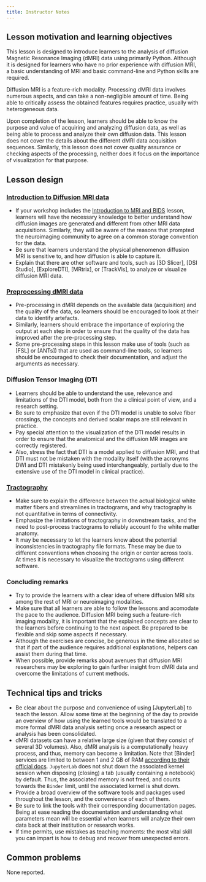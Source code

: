 ```yaml
---
title: Instructor Notes
---
```




## Lesson motivation and learning objectives

This lesson is designed to introduce learners to the analysis of diffusion
Magnetic Resonance Imaging (dMRI) data using primarily Python. Although it is
designed for learners who have no prior experience with diffusion MRI, a basic
understanding of MRI and basic command-line and Python skills are required.

Diffusion MRI is a feature-rich modality. Processing dMRI data involves
numerous aspects, and can take a non-negligible amount of time. Being able
to critically assess the obtained features requires practice, usually with
heterogeneous data.

Upon completion of the lesson, learners should be able to know the purpose and
value of acquiring and analyzing diffusion data, as well as being able to
process and analyze their own diffusion data. This lesson does not cover the
details about the different dMRI data acquisition sequences. Similarly, this
lesson does not cover quality assurance or checking aspects of the processing,
neither does it focus on the importance of visualization for that purpose.

## Lesson design

### [Introduction to Diffusion MRI data](introduction.md)

- If your workshop includes the [Introduction to MRI and BIDS](https://carpentries-incubator.github.io/SDC-BIDS-IntroMRI/) lesson,
  learners will have the necessary knowledge to better understand how diffusion
  images are generated and different from other MRI data acquisitions. Similarly,
  they will be aware of the reasons that prompted the neuroimaging community to
  agree on a common storage convention for the data.
- Be sure that learners understand the physical phenomenon diffusion MRI is
  sensitive to, and how diffusion is able to capture it.
- Explain that there are other software and tools, such as \[3D Slicer\],
  \[DSI Studio\], \[ExploreDTI\], \[MRtrix\], or \[TrackVis\], to analyze or visualize
  diffusion MRI data.

### [Preprocessing dMRI data](preprocessing.md)

- Pre-processing in dMRI depends on the available data (acquisition) and the
  quality of the data, so learners should be encouraged to look at their data to
  identify artefacts.
- Similarly, learners should embrace the importance of exploring the output at
  each step in order to ensure that the quality of the data has improved after
  the pre-processing step.
- Some pre-processing steps in this lesson make use of tools (such as \[FSL\] or
  \[ANTs\]) that are used as command-line tools, so learners should be encouraged
  to check their documentation, and adjust the arguments as necessary.

### Diffusion Tensor Imaging (DTI[](diffusion_tensor_imaging.md)

- Learners should be able to understand the use, relevance and limitations of
  the DTI model, both from the a clinical point of view, and a research setting.
- Be sure to emphasize that even if the DTI model is unable to solve fiber
  crossings, the concepts and derived scalar maps are still relevant in
  practice.
- Pay special attention to the visualization of the DTI model results in order
  to ensure that the anatomical and the diffusion MR images are correctly
  registered.
- Also, stress the fact that DTI is a model applied to diffusion MRI, and that
  DTI must not be mistaken with the modality itself (with the acronyms DWI and
  DTI mistakenly being used interchangeably, partially due to the extensive use
  of the DTI model in clinical practice).

### [Tractography](tractography.md)

- Make sure to explain the difference between the actual biological white matter
  fibers and streamlines in tractograms, and why tractography is not quantitative
  in terms of connectivity.
- Emphasize the limitations of tractography in downstream tasks, and the need
  to post-process tractograms to reliably account fo the white matter anatomy.
- It may be necessary to let the learners know about the potential
  inconsistencies in tractography file formats. These may be due to different
  conventions when choosing the origin or center across tools. At times it is
  necessary to visualize the tractograms using different software.

### Concluding remarks

- Try to provide the learners with a clear idea of where diffusion MRI sits
  among the rest of MRI or neuroimaging modalities.
- Make sure that all learners are able to follow the lessons and acomodate
  the pace to the audience. Diffusion MRI being such a feature-rich imaging
  modality, it is important that the explained concepts are clear to the
  learners before continuing to the next aspect. Be prepared to be flexible and
  skip some aspects if necessary.
- Although the exercises are concise, be generous in the time allocated so
  that if part of the audience requires additional explanations, helpers can
  assist them during that time.
- When possible, provide remarks about avenues that diffusion MRI researchers
  may be exploring to gain further insight from dMRI data and overcome the
  limitations of current methods.

## Technical tips and tricks

- Be clear about the purpose and convenience of using \[JupyterLab\] to teach the
  lesson. Allow some time at the beginning of the day to provide an overview of
  how using the learned tools would be translated to a more formal dMRI data
  analysis setting once a research aspect or analysis has been consolidated.
- dMRI datasets can have a relative large size (given that they consist of
  several 3D volumes). Also, dMRI analysis is a computationally heavy process,
  and thus, memory can  become a limitation. Note that \[Binder\] services are
  limited to between 1 and 2 GB of RAM [according to their official docs](https://mybinder.readthedocs.io/en/latest/about/about.html#how-much-memory-am-i-given-when-using-binder).
  `JupyterLab` does not shut down the associated kernel session when disposing
  (closing) a tab (usually containing a notebook) by default. Thus, the
  associated memory is not freed, and counts towards the `Binder` limit, until
  the associated kernel is shut down.
- Provide a broad overview of the software tools and packages used throughout
  the lesson, and the convenience of each of them.
- Be sure to link the tools with their corresponding documentation pages.
  Being at ease reading the documentation and understanding what parameters
  mean will be essential when learners will analyze their own data back at
  their institution or research works.
- If time permits, use mistakes as teaching moments: the most vital skill
  you can impart is how to debug and recover from unexpected errors.

## Common problems

None reported.




